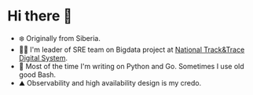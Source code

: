 # Hi there 👋

- ❄️ Originally from Siberia.
- 👨‍🚒 I'm leader of SRE team on Bigdata project at [National Track&Trace Digital System](https://chestnyznak.ru/en).
- 🙌 Most of the time I'm writing on Python and Go. Sometimes I use old good Bash.
- ⛰️ Observability and high availability design is my credo.


<!--
**vykac/vykac** is a ✨ _special_ ✨ repository because its `README.md` (this file) appears on your GitHub profile.

Here are some ideas to get you started:

- 🔭 I’m currently working on ...
- 🌱 I’m currently learning ...
- 👯 I’m looking to collaborate on ...
- 🤔 I’m looking for help with ...
- 💬 Ask me about ...
- 📫 How to reach me: ...
- 😄 Pronouns: ...
- ⚡ Fun fact: ...
-->
